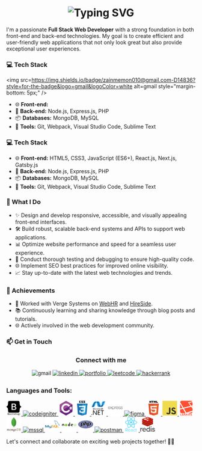 <h1 align="center"><img src="https://readme-typing-svg.demolab.com?font=Fira+Code&weight=500&size=25&pause=1000&color=F7F7F7&center=true&width=445&lines=Hi+%F0%9F%91%8B%2C+I'm+Muhammad+Zain" alt="Typing SVG" /></h1>

<p>
I'm a passionate <b>Full Stack Web Developer</b> with a strong foundation in both front-end and back-end technologies. My goal is to create efficient and user-friendly web applications that not only look great but also provide exceptional user experiences.</p>

### 💻 Tech Stack

<img src=https://img.shields.io/badge/zainmemon010@gmail.com-D14836?style=for-the-badge&logo=gmail&logoColor=white alt=gmail style="margin-bottom: 5px;" />
- 🌐 **Front-end:** 
- 🚀 **Back-end:** Node.js, Express.js, PHP
- 📦 **Databases:** MongoDB, MySQL
- 🔧 **Tools:** Git, Webpack, Visual Studio Code, Sublime Text

### 💻 Tech Stack

- 🌐 **Front-end:** HTML5, CSS3, JavaScript (ES6+), React.js, Next.js, Gatsby.js
- 🚀 **Back-end:** Node.js, Express.js, PHP
- 📦 **Databases:** MongoDB, MySQL
- 🔧 **Tools:** Git, Webpack, Visual Studio Code, Sublime Text

### 🚀 What I Do

- ✨ Design and develop responsive, accessible, and visually appealing front-end interfaces.
- 🛠️ Build robust, scalable back-end systems and APIs to support web applications.
- 📊 Optimize website performance and speed for a seamless user experience.
- 🧪 Conduct thorough testing and debugging to ensure high-quality code.
- 🌐 Implement SEO best practices for improved online visibility.
- 📈 Stay up-to-date with the latest web technologies and trends.

### 🌟 Achievements

- 💼 Worked with Verge Systems on [WebHR](https://web.hr/) and [HireSide](https://hireside.com/).
- 📚 Continuously learning and sharing knowledge through blog posts and tutorials.
- 🌐 Actively involved in the web development community.

### 📫 Get in Touch

<h3 align="center">Connect with me</h3>
<div align="center">
<img src=https://img.shields.io/badge/zainmemon010@gmail.com-D14836?style=for-the-badge&logo=gmail&logoColor=white alt=gmail style="margin-bottom: 5px;" />
<a href="https://www.linkedin.com/in/muhammad-zain01" target="_blank">
<img src=https://img.shields.io/badge/linkedin-%231E77B5.svg?&style=for-the-badge&logo=linkedin&logoColor=white alt=linkedin style="margin-bottom: 5px;" />
</a>
<a href="https://www.muhammad-zain.com" target="_blank">
<img src=https://img.shields.io/badge/Portfolio-f67e09?style=for-the-badge&logo=About.me&logoColor=white alt=portfolio style="margin-bottom: 5px;" />
</a>  
<a href="https://leetcode.com/zainmemon010/" target="_blank">
<img src=https://img.shields.io/badge/-LeetCode-FFA116?style=for-the-badge&logo=LeetCode&logoColor=black alt=leetcode style="margin-bottom: 5px;" />
</a>  
<a href="https://www.hackerrank.com/profile/zainmemon010" target="_blank">
<img src=https://img.shields.io/badge/-Hackerrank-2EC866?style=for-the-badge&logo=HackerRank&logoColor=white alt=hackerrank style="margin-bottom: 5px;" />
</a>  
</div>



<h3 align="left">Languages and Tools:</h3>
<p align="left"> 
 <a href="https://getbootstrap.com" target="_blank" rel="noreferrer"> <img src="https://raw.githubusercontent.com/devicons/devicon/master/icons/bootstrap/bootstrap-plain-wordmark.svg" alt="bootstrap" width="40" height="40"/> </a> 
 <a href="https://codeigniter.com" target="_blank" rel="noreferrer"> <img src="https://cdn.worldvectorlogo.com/logos/codeigniter.svg" alt="codeigniter" width="40" height="40"/> </a> <a href="https://www.w3schools.com/cs/" target="_blank" rel="noreferrer"> <img src="https://raw.githubusercontent.com/devicons/devicon/master/icons/csharp/csharp-original.svg" alt="csharp" width="40" height="40"/> </a> <a href="https://www.w3schools.com/css/" target="_blank" rel="noreferrer"> <img src="https://raw.githubusercontent.com/devicons/devicon/master/icons/css3/css3-original-wordmark.svg" alt="css3" width="40" height="40"/> </a> <a href="https://dotnet.microsoft.com/" target="_blank" rel="noreferrer"> <img src="https://raw.githubusercontent.com/devicons/devicon/master/icons/dot-net/dot-net-original-wordmark.svg" alt="dotnet" width="40" height="40"/> </a> <a href="https://expressjs.com" target="_blank" rel="noreferrer"> <img src="https://raw.githubusercontent.com/devicons/devicon/master/icons/express/express-original-wordmark.svg" alt="express" width="40" height="40"/> </a> <a href="https://www.figma.com/" target="_blank" rel="noreferrer"> <img src="https://www.vectorlogo.zone/logos/figma/figma-icon.svg" alt="figma" width="40" height="40"/> </a>  <a href="https://www.w3.org/html/" target="_blank" rel="noreferrer"> <img src="https://raw.githubusercontent.com/devicons/devicon/master/icons/html5/html5-original-wordmark.svg" alt="html5" width="40" height="40"/> </a> <a href="https://developer.mozilla.org/en-US/docs/Web/JavaScript" target="_blank" rel="noreferrer"> <img src="https://raw.githubusercontent.com/devicons/devicon/master/icons/javascript/javascript-original.svg" alt="javascript" width="40" height="40"/> </a> <a href="https://laravel.com/" target="_blank" rel="noreferrer"> <img src="https://raw.githubusercontent.com/devicons/devicon/master/icons/laravel/laravel-plain-wordmark.svg" alt="laravel" width="40" height="40"/> </a> <a href="https://www.mongodb.com/" target="_blank" rel="noreferrer"> <img src="https://raw.githubusercontent.com/devicons/devicon/master/icons/mongodb/mongodb-original-wordmark.svg" alt="mongodb" width="40" height="40"/> </a> <a href="https://www.microsoft.com/en-us/sql-server" target="_blank" rel="noreferrer"> <img src="https://www.svgrepo.com/show/303229/microsoft-sql-server-logo.svg" alt="mssql" width="40" height="40"/> </a> <a href="https://www.mysql.com/" target="_blank" rel="noreferrer"> <img src="https://raw.githubusercontent.com/devicons/devicon/master/icons/mysql/mysql-original-wordmark.svg" alt="mysql" width="40" height="40"/> </a> <a href="https://nodejs.org" target="_blank" rel="noreferrer"> <img src="https://raw.githubusercontent.com/devicons/devicon/master/icons/nodejs/nodejs-original-wordmark.svg" alt="nodejs" width="40" height="40"/> </a> <a href="https://www.php.net" target="_blank" rel="noreferrer"> <img src="https://raw.githubusercontent.com/devicons/devicon/master/icons/php/php-original.svg" alt="php" width="40" height="40"/> </a> <a href="https://postman.com" target="_blank" rel="noreferrer"> <img src="https://www.vectorlogo.zone/logos/getpostman/getpostman-icon.svg" alt="postman" width="40" height="40"/> </a> <a href="https://reactjs.org/" target="_blank" rel="noreferrer"> <img src="https://raw.githubusercontent.com/devicons/devicon/master/icons/react/react-original-wordmark.svg" alt="react" width="40" height="40"/> </a> <a href="https://redis.io" target="_blank" rel="noreferrer"> <img src="https://raw.githubusercontent.com/devicons/devicon/master/icons/redis/redis-original-wordmark.svg" alt="redis" width="40" height="40"/> </a> </p>


Let's connect and collaborate on exciting web projects together! 👨‍💻
